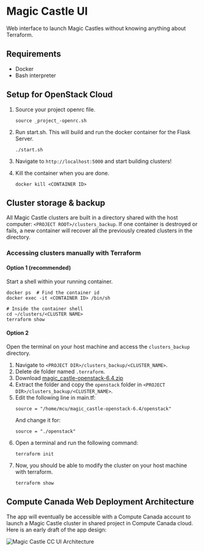 # Magic Castle UI
Web interface to launch Magic Castles without knowing anything about Terraform.

## Requirements

- Docker
- Bash interpreter

## Setup for OpenStack Cloud

1. Source your project openrc file.
    ```
    source _project_-openrc.sh
    ```
2. Run start.sh. This will build and run the docker container for the Flask Server.
   ```
   ./start.sh
   ```
3. Navigate to `http://localhost:5000` and start building clusters!

4. Kill the container when you are done.
   ```
   docker kill <CONTAINER ID>
   ```


## Cluster storage & backup

All Magic Castle clusters are built in a directory shared with the
host computer: `<PROJECT ROOT>/clusters_backup`. If one container is destroyed or
fails, a new container will recover all the previously created clusters in the
directory.

### Accessing clusters manually with Terraform

#### Option 1 (recommended)
Start a shell within your running container.
```shell script
docker ps  # Find the container id
docker exec -it <CONTAINER ID> /bin/sh

# Inside the container shell
cd ~/clusters/<CLUSTER NAME>
terraform show
```

#### Option 2
Open the terminal on your host machine and access the `clusters_backup` directory.
1. Navigate to `<PROJECT DIR>/clusters_backup/<CLUSTER_NAME>`.
2. Delete de folder named `.terraform`.
3. Download [magic_castle-openstack-6.4.zip
](https://github.com/ComputeCanada/magic_castle/releases/download/6.4/magic_castle-openstack-6.4.zip)
4. Extract the folder and copy the `openstack` folder in `<PROJECT DIR>/clusters_backup/<CLUSTER_NAME>`.
5. Edit the following line in main.tf:
   ```
   source = "/home/mcu/magic_castle-openstack-6.4/openstack"
   ```
   And change it for:
   ```
   source = "./openstack"
   ```
6. Open a terminal and run the following command:
   ````
   terraform init
   ````
7. Now, you should be able to modify the cluster on your host machine with terraform.
   ```
   terraform show
   ```

## Compute Canada Web Deployment Architecture

The app will eventually be accessible with a Compute Canada account to launch a Magic Castle cluster in shared project in Compute Canada cloud. Here is an early draft of the app design:

![Magic Castle CC UI Architecture](https://docs.google.com/drawings/d/e/2PACX-1vRe4JZSPiKY7tW5xO3WpsWoA8h0XC6zAjiMBwbgn-UIY6PMBC_5X-gJj9AbmdRCoEU4OXORh04xexO5/pub?w=721&amp;h=498 "Magic Castle CC UI Architecture")
